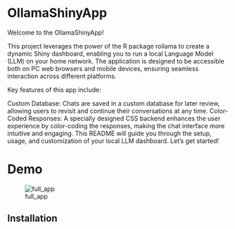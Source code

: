 
# OllamaShinyApp

Welcome to the OllamaShinyApp!

This project leverages the power of the R package rollama to create a
dynamic Shiny dashboard, enabling you to run a local Language Model
(LLM) on your home network. The application is designed to be accessible
both on PC web browsers and mobile devices, ensuring seamless
interaction across different platforms.

Key features of this app include:

Custom Database: Chats are saved in a custom database for later review,
allowing users to revisit and continue their conversations at any time.
Color-Coded Responses: A specially designed CSS backend enhances the
user experience by color-coding the responses, making the chat interface
more intuitive and engaging. This README will guide you through the
setup, usage, and customization of your local LLM dashboard. Let’s get
started!

# Demo

<figure>
<img
src="https://github.com/reijmerniek/OllamaShinyApp/assets/59099643/567798d4-9805-41f4-a729-fa0dc6f116fa"
alt="full_app" />
<figcaption aria-hidden="true">full_app</figcaption>
</figure>

## Installation

